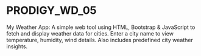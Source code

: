 # PRODIGY_WD_05
My Weather App: A simple web tool using HTML, Bootstrap &amp; JavaScript to fetch and display weather data for cities. Enter a city name to view temperature, humidity, wind details. Also includes predefined city weather insights.
